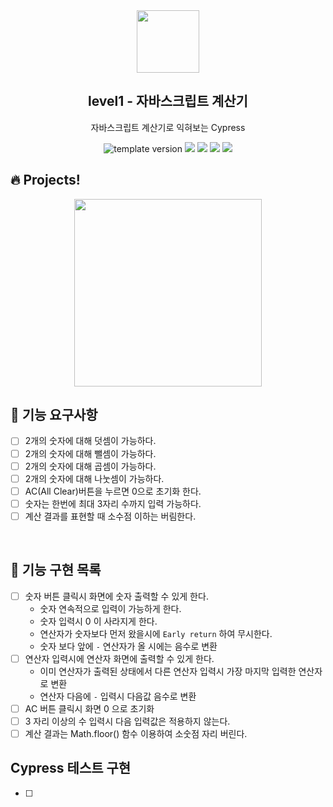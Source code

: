 <br/>
<br/>
<p align="middle" >
  <img width="100px;" src="/Users/leezer/Desktop/Study/javascript/woowacourse/javascript-calculator/src/images/calculator_icon.png"/>
</p>
<h2 align="middle">level1 - 자바스크립트 계산기</h2>
<p align="middle">자바스크립트 계산기로 익혀보는 Cypress</p>
<p align="middle">
  <img src="https://img.shields.io/badge/version-1.0.0-blue?style=flat-square" alt="template version"/>
  <img src="https://img.shields.io/badge/language-html-red.svg?style=flat-square"/>
  <img src="https://img.shields.io/badge/language-css-blue.svg?style=flat-square"/>
  <img src="https://img.shields.io/badge/language-js-yellow.svg?style=flat-square"/>
  <img src="https://img.shields.io/badge/license-MIT-brightgreen.svg?style=flat-square"/>
</p>

## 🔥 Projects!

<p align="middle">
  <img width="300" src="/Users/leezer/Desktop/Study/javascript/woowacourse/javascript-calculator/src/images/calculator_ui.png">
</p>

## 🎯 기능 요구사항

- [ ] 2개의 숫자에 대해 덧셈이 가능하다.
- [ ] 2개의 숫자에 대해 뺄셈이 가능하다.
- [ ] 2개의 숫자에 대해 곱셈이 가능하다.
- [ ] 2개의 숫자에 대해 나눗셈이 가능하다.
- [ ] AC(All Clear)버튼을 누르면 0으로 초기화 한다.
- [ ] 숫자는 한번에 최대 3자리 수까지 입력 가능하다.
- [ ] 계산 결과를 표현할 때 소수점 이하는 버림한다.

<br/>

## 📝 기능 구현 목록

- [ ] 숫자 버튼 클릭시 화면에 숫자 출력할 수 있게 한다.
  - 숫자 연속적으로 입력이 가능하게 한다.
  - 숫자 입력시 0 이 사라지게 한다.
  - 연산자가 숫자보다 먼저 왔을시에 `Early return` 하여 무시한다.
  - 숫자 보다 앞에 `-` 연산자가 올 시에는 음수로 변환
- [ ] 연산자 입력시에 연산자 화면에 출력할 수 있게 한다.
  - 이미 연산자가 출력된 상태에서 다른 연산자 입력시 가장 마지막 입력한 연산자로 변환
  - 연산자 다음에 `-` 입력시 다음값 음수로 변환
- [ ] AC 버튼 클릭시 화면 0 으로 초기화
- [ ] 3 자리 이상의 수 입력시 다음 입력값은 적용하지 않는다.
- [ ] 계산 결과는 Math.floor() 함수 이용하여 소숫점 자리 버린다.

## Cypress 테스트 구현

- [ ]
